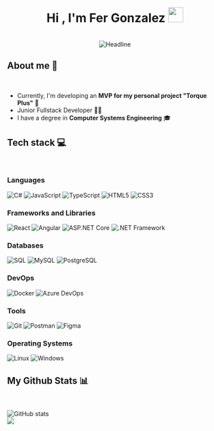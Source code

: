 <h1 align="center"><b>Hi , I'm Fer Gonzalez </b><img src="https://media.giphy.com/media/hvRJCLFzcasrR4ia7z/giphy.gif" width="35"></h1>
<br>

<div align=center><img src="https://readme-typing-svg.herokuapp.com?font=Quicksand&color=651FFF&size=25&lines=Junior+Fullstack+Developer;Computer+Systems+Engineer;" alt="Headline"/></div>

## About me 💫
<br>

- Currently, I'm developing an **MVP for my personal project "Torque Plus"** 🎯
- Junior Fullstack Developer 👩‍💻
- I have a degree in **Computer Systems Engineering** 🎓

## Tech stack 💻
<br>

### Languages
![C#](https://img.shields.io/badge/C%23-239120?style=for-the-badge&logo=c-sharp&logoColor=white) ![JavaScript](https://img.shields.io/badge/JavaScript-F7DF1E?style=for-the-badge&logo=javascript&logoColor=black) ![TypeScript](https://img.shields.io/badge/TypeScript-3178C6?style=for-the-badge&logo=typescript&logoColor=white) ![HTML5](https://img.shields.io/badge/HTML5-E34F26?style=for-the-badge&logo=html5&logoColor=white) ![CSS3](https://img.shields.io/badge/CSS3-1572B6?style=for-the-badge&logo=css3&logoColor=white)

### Frameworks and Libraries
![React](https://img.shields.io/badge/React-61DAFB?style=for-the-badge&logo=react&logoColor=black) ![Angular](https://img.shields.io/badge/Angular-DD0031?style=for-the-badge&logo=angular&logoColor=white) ![ASP.NET Core](https://img.shields.io/badge/ASP.NET_Core-512BD4?style=for-the-badge&logo=asp.net&logoColor=white) ![.NET Framework](https://img.shields.io/badge/.NET_Framework-512BD4?style=for-the-badge&logo=.net&logoColor=white)

### Databases
![SQL](https://img.shields.io/badge/SQL-00758F?style=for-the-badge&logo=sql&logoColor=white) ![MySQL](https://img.shields.io/badge/MySQL-4479A1?style=for-the-badge&logo=mysql&logoColor=white) ![PostgreSQL](https://img.shields.io/badge/PostgreSQL-4169E1?style=for-the-badge&logo=postgresql&logoColor=white)

### DevOps
![Docker](https://img.shields.io/badge/Docker-2496ED?style=for-the-badge&logo=docker&logoColor=white) ![Azure DevOps](https://img.shields.io/badge/Azure_DevOps-0078D7?style=for-the-badge&logo=azure-devops&logoColor=white)

### Tools
![Git](https://img.shields.io/badge/Git-F05032?style=for-the-badge&logo=git&logoColor=white) ![Postman](https://img.shields.io/badge/Postman-FF6C37?style=for-the-badge&logo=postman&logoColor=white) ![Figma](https://img.shields.io/badge/Figma-F24E1E?style=for-the-badge&logo=figma&logoColor=white)


### Operating Systems
![Linux](https://img.shields.io/badge/Linux-FCC624?style=for-the-badge&logo=linux&logoColor=black) ![Windows](https://img.shields.io/badge/Windows-0078D6?style=for-the-badge&logo=windows&logoColor=white)

## My Github Stats 📊
<br>

![GitHub stats](https://github-readme-stats.vercel.app/api?username=Keikooh&show_icons=true&count_private=true&include_all_commits=true&theme=tokyonight)<br>
<img align="center" src="https://github-readme-streak-stats.herokuapp.com/?user=Keikooh&theme=tokyonight&hide_border=true"/><br><br>
